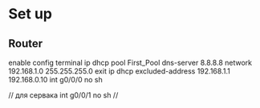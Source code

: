 # Set up

## Router

enable
config terminal
ip dhcp pool First_Pool
dns-server 8.8.8.8
network 192.168.1.0 255.255.255.0
exit
ip dhcp excluded-address 192.168.1.1 192.168.0.10
int g0/0/0
no sh

// для сервака
int g0/0/1
no sh
//

